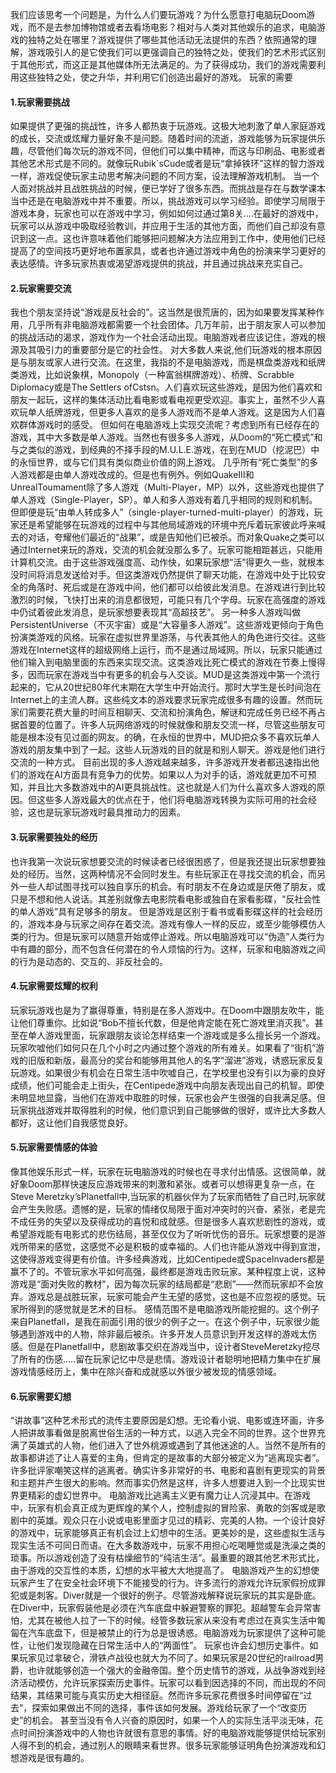 我们应该思考一个问题是，为什么人们要玩游戏？为什么愿意打电脑玩Doom游戏，而不是去参加博物馆或者去看场电影？相对与人类对其他娱乐的追求，电脑游戏的独特之处在哪里？游戏提供了哪些其他活动无法提供的东西？依照通常的理解，游戏吸引人的是它使我们可以更强调自己的独特之处，使我们的艺术形式区别于其他形式，而这正是其他媒体所无法满足的。为了获得成功，我们的游戏需要利用这些独特之处，使之升华，并利用它们创造出最好的游戏。
玩家的需要
#### 1.玩家需要挑战
如果提供了更强的挑战性，许多人都热衷于玩游戏。这极大地刺激了单人家庭游戏的成长，交流或炫耀力量好象不是问题。随着时间的流逝，游戏能够为玩家提供乐趣，尽管他们每次玩的游戏不同，但他们可以集中精神，而这与印刷品、电影或者其他艺术形式是不同的。就像玩Rubik`sCude或者是玩“拿掉铁环”这样的智力游戏一样，游戏促使玩家主动思考解决问题的不同方案，设法理解游戏机制。
当一个人面对挑战并且战胜挑战的时候，便已学好了很多东西。而挑战是存在与数学课本当中还是在电脑游戏中并不重要。所以，挑战游戏可以学习经验。即使学习局限于游戏本身，玩家也可以在游戏中学习，例如如何过通过第8关….在最好的游戏中，玩家可以从游戏中吸取经验教训，并应用于生活的其他方面，而他们自己却没有意识到这一点。这也许意味着他们能够把问题解决方法应用到工作中，使用他们已经提高了的空间技巧更好地布置家具，或者也许通过游戏中角色的扮演来学习更好的表达感情。许多玩家热衷或渴望游戏提供的挑战，并且通过挑战来充实自己。
#### 2.玩家需要交流
我也个朋友坚持说“游戏是反社会的”。这当然是很荒唐的，因为如果要发挥某种作用，几乎所有非电脑游戏都需要一个社会团体。几万年前，出于朋友家人可以参加的挑战活动的渴求，游戏作为一个社会活动出现。电脑游戏者应该记住，游戏的根源及其吸引力的重要部分是它的社会性。
对大多数人来说,他们玩游戏的根本原因是与朋友或家人进行交流。在这里，我指的不是电脑游戏，而是棋盘类游戏和纸牌类游戏，比如说象棋，Monopoly（一种富翁棋牌游戏）、桥牌、Scrabble Diplomacy或是The Settlers ofCstsn。人们喜欢玩这些游戏，是因为他们喜欢和朋友一起玩，这样的集体活动比看电影或看电视更受欢迎。事实上，虽然不少人喜欢玩单人纸牌游戏，但更多人喜欢的是多人游戏而不是单人游戏。这是因为人们喜欢群体游戏时的感受。
但如何在电脑游戏上实现交流呢？考虑到所有已经存在的游戏，其中大多数是单人游戏。当然也有很多多人游戏，从Doom的“死亡模式”和与之类似的游戏，到经典的不择手段的M.U.L.E.游戏，在到在MUD（挖泥巴）中的永恒世界，或与它们具有类似商业价值的网上游戏。
几乎所有“死亡类型”的多人游戏都是由单人游戏改成的。但是也有例外。例如QuakeⅢ和UnrealToumament除了多人游戏（Multi-Player，MP）以外，这些游戏也提供了单人游戏（Single-Player，SP）。单人和多人游戏有着几乎相同的规则和机制。但即便是玩“由单人转成多人”（single-player-turned-multi-player）的游戏，玩家还是希望能够在玩游戏的过程中与其他局域游戏的环境中充斥着玩家彼此呼来喊去的对话，夸耀他们最近的“战果”，或是告知他们已被杀。而对象Quake之类可以通过Internet来玩的游戏，交流的机会就没那么多了。玩家可能相距甚远，只能用计算机交流。由于这些游戏强度高、动作快，如果玩家想“活”得更久一些，就根本没时间将消息发送给对手。但这类游戏仍然提供了聊天功能，在游戏中处于比较安全的角落时、死后或是在游戏中间，他们都可以给彼此发消息。在游戏进行到比较激烈的时候，飞快打出来的消息都很短，可能只有几个字母。玩家在高强度的游戏中仍试着彼此发消息，是玩家想要表现其“高超技艺”。
另一种多人游戏叫做PersistentUniverse（不灭宇宙）或是“大容量多人游戏”。这些游戏更倾向于角色扮演类游戏的风格。玩家在虚拟世界里游荡，与代表其他人的角色进行交往。这些游戏在Internet这样的超级网络上运行，而不是通过局域网。所以，玩家只能通过他们输入到电脑里面的东西来实现交流。这类游戏比死亡模式的游戏在节奏上慢得多，因而玩家在游戏当中有更多的机会与人交谈。MUD是这类游戏中第一个流行起来的，它从20世纪80年代末期在大学生中开始流行。那时大学生是长时间泡在Internet上的主流人群。这些纯文本的游戏要求玩家完成很多有趣的设置。然而玩家们需要花费大量的时间互相聊天、交流和扮演角色，解谜和完成任务已经不再占据首要的位置了。许多人玩网络游戏的时候就像和朋友交流一样，尽管这些朋友可能是根本没有见过面的网友。的确，在永恒的世界中，MUD把众多不喜欢玩单人游戏的朋友集中到了一起。这些人玩游戏的目的就是和别人聊天。游戏是他们进行交流的一种方式。
目前出现的多人游戏越来越多，许多游戏开发者都迅速指出他们的游戏在AI方面具有竞争力的优势。如果以人为对手的话，游戏就更加不可预知，并且比大多数游戏中的AI更具挑战性。这也就是人们为什么喜欢多人游戏的原因。但这些多人游戏最大的优点在于，他们将电脑游戏转换为实际可用的社会经验，这也是玩家玩游戏时最具推动力的因素。
#### 3.玩家需要独处的经历
也许我第一次说玩家想要交流的时候读者已经很困惑了，但是我还提出玩家想要独处的经历。当然，这两种情况不会同时发生。有些玩家正在寻找交流的机会，而另外一些人却试图寻找可以独自享乐的机会。有时朋友不在身边或是厌倦了朋友，或只是不想和他人说话。其差别就像去电影院看电影或独自在家看影碟，“反社会性的单人游戏”具有足够多的朋友。
但是游戏是区别于看书或看影碟这样的社会经历的，游戏本身与玩家之间存在着交流。游戏有像人一样的反应，或至少能够模仿人类的行为。但是玩家可以随意开始或停止游戏。所以电脑游戏可以“伪造”人类行为中有趣的部分，而不包含任何潜在的令人烦恼的行为。这样，玩家和电脑游戏之间的行为是动态的、交互的、非反社会的。
#### 4.玩家需要炫耀的权利
玩家玩游戏也是为了赢得尊重，特别是在多人游戏中。在Doom中跟朋友吹牛，能让他们尊重你。比如说“Bob不擅长代数，但是他肯定能在死亡游戏里消灭我”。甚至在单人游戏里面，玩家跟朋友谈论怎样结束一个游戏或是多么擅长另一个游戏。玩家吹嘘他们如何只在几个小时之内通过整个游戏的所有难关。如果看了“街机”游戏的旧版和新版，最高分的奖台和能够用其他人的名字“溜进”游戏，诱惑玩家反复玩游戏。如果很少有机会在日常生活中吹嘘自己，在学校里也没有引以为豪的良好成绩，他们可能会走上街头，在Centipede游戏中向朋友表现出自己的机智。即使未明显地显露，当他们在游戏中取胜的时候，玩家也会产生很强的自我满足感。但玩家挑战游戏并取得胜利的时候，他们意识到自己能够做的很好，或许比大多数人都好，这让他们自我感觉良好。
#### 5.玩家需要情感的体验
像其他娱乐形式一样，玩家在玩电脑游戏的时候也在寻求付出情感。这很简单，就好象Doom那样快速反应游戏带来的刺激和紧张。或者可以想得更复杂一点，在Steve Meretzky’sPlanetfall中,当玩家的机器伙伴为了玩家而牺牲了自己时,玩家就会产生失败感。遗憾的是，玩家的情绪仅局限于面对冲突时的兴奋、紧张，老是完不成任务的失望以及获得成功的喜悦和成就感。但是很多人喜欢悲剧性的游戏，或希望游戏能有电影式的悲伤结局，甚至仅仅为了听听忧伤的音乐。玩家想要的是游戏所带来的感觉，这感觉不必是积极的或幸福的。人们也许能从游戏中得到宣泄，这使得游戏变得更有价值。许多经典游戏，比如Centipede或SpaceInvaders都是赢不了的。不管玩家水平如何高强，最终都是游戏击败玩家。某种程度上说，这种游戏是“面对失败的教材”，因为每次玩家的结局都是“悲剧”——然而玩家却不会放弃。游戏总是战胜玩家，玩家可能会产生无望的感觉，这也是不应忽视的感觉。玩家所得到的感觉就是艺术的目标。
感情范围不是电脑游戏所能挖掘的。这个例子来自Planetfall，是我在前面引用的很少的例子之一。在这个例子中，玩家很少能够遇到游戏中的人物，除非最后被杀。许多开发人员意识到开发这样的游戏太伤感。但是在Planetfall中，悲剧故事交织在游戏当中，设计者SteveMeretzky挖尽了所有的伤感…..留在玩家记忆中尽是悲情。游戏设计者聪明地把精力集中在扩展游戏情感经历上，集中在除兴奋和成就感以外很少被发现的情感领域。
#### 6.玩家需要幻想
“讲故事”这种艺术形式的流传主要原因是幻想。无论看小说、电影或连环画，许多人把讲故事看做是脱离世俗生活的一种方式，以逃入完全不同的世界。这个世界充满了英雄式的人物，他们进入了世外桃源或遇到了其他迷途的人。当然不是所有的故事都讲述了让人喜爱的主角，但肯定的是故事的大部分被定义为“逃离现实者”。许多批评家嘲笑这样的逃离者。确实许多非常好的书、电影和喜剧有更现实的背景和主题并产生很大的影响。然而事实仍然是这样，许多人想要进入到一个比现实世界更精彩的虚幻世界中。
电脑游戏比逃离主义更有魔力让人沉浸其中。在游戏中，玩家有机会真正成为更辉煌的某个人，控制虚拟的冒险家、勇敢的剑客或是歌剧中的英雄。观众只在小说或电影里面才见过的精彩、完美的人物。一个设计良好的游戏中，玩家能够真正有机会过上幻想中的生活。更美妙的是，这些虚拟生活与现实生活不可同日而语。在大多数游戏中，玩家不用担心吃喝睡觉或是洗澡之类的琐事。所以游戏创造了没有枯燥细节的“纯洁生活”。最重要的跟其他艺术形式比，由于游戏的交互性的本质，幻想的水平被大大地提高了。
电脑游戏产生的幻想使玩家产生了在安全社会环境下不能接受的行为。许多流行的游戏允许玩家假扮成罪犯或是刺客。Diver就是一个很好的例子。尽管游戏解释说玩家玩的其实是卧底。在Diver中，玩家假装他是必须在汽车底盘中躲避警察的罪犯。超越警车会异常害怕，尤其在被他人拉了一下的时候。经管多数玩家从来没有考虑过在真实生活中匍匐在汽车底盘下，但是被禁止的行为总是很诱惑。电脑游戏为玩家提供了这种可能性，让他们发现隐藏在日常生活中人的“两面性”。
玩家也许会幻想历史事件。如果玩家见过拿破仑，滑铁卢战役也就大为不同了。如果玩家是20世纪的railroad男爵，也许就能够创造一个强大的金融帝国。整个历史情节的游戏，从战争游戏到经济活动模仿，允许玩家探索历史事件。玩家可以看到因选择的不同，而出现的不同结果，其结果可能与真实历史大相径庭。然而许多玩家花费很多时间停留在“过去”，探索如果做出不同的选择，事件该如何发展。游戏给玩家了一个“改变历史”的机会。
甚至当没有令人兴奋的原因时，如果一个人的实际生活平淡无味，花点时间扮演游戏中的人物也许就很有意思的事情。好的电脑游戏能够提供给玩家别人得不到的机会，通过别人的眼睛来看世界。很多玩家能够证明角色扮演游戏和幻想游戏是很有趣的。